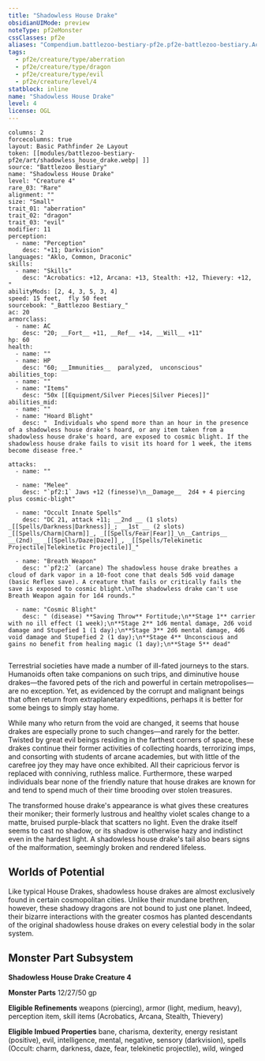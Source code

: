 ```yaml
---
title: "Shadowless House Drake"
obsidianUIMode: preview
noteType: pf2eMonster
cssClasses: pf2e
aliases: "Compendium.battlezoo-bestiary-pf2e.pf2e-battlezoo-bestiary.Actor.ORmYNBW2M3StrXlo" 
tags:
  - pf2e/creature/type/aberration
  - pf2e/creature/type/dragon
  - pf2e/creature/type/evil
  - pf2e/creature/level/4
statblock: inline
name: "Shadowless House Drake"
level: 4
license: OGL
---
```


```statblock
columns: 2
forcecolumns: true
layout: Basic Pathfinder 2e Layout
token: [[modules/battlezoo-bestiary-pf2e/art/shadowless_house_drake.webp| ]]
source: "Battlezoo Bestiary"
name: "Shadowless House Drake"
level: "Creature 4"
rare_03: "Rare"
alignment: ""
size: "Small"
trait_01: "aberration"
trait_02: "dragon"
trait_03: "evil"
modifier: 11
perception:
  - name: "Perception"
    desc: "+11; Darkvision"
languages: "Aklo, Common, Draconic"
skills:
  - name: "Skills"
    desc: "Acrobatics: +12, Arcana: +13, Stealth: +12, Thievery: +12, "
abilityMods: [2, 4, 3, 5, 3, 4]
speed: 15 feet,  fly 50 feet
sourcebook: "_Battlezoo Bestiary_"
ac: 20
armorclass:
  - name: AC
    desc: "20; __Fort__ +11, __Ref__ +14, __Will__ +11"
hp: 60
health:
  - name: ""
  - name: HP
    desc: "60; __Immunities__  paralyzed,  unconscious"
abilities_top:
  - name: ""
  - name: "Items"
    desc: "50x [[Equipment/Silver Pieces|Silver Pieces]]"
abilities_mid:
  - name: ""
  - name: "Hoard Blight"
    desc: "  Individuals who spend more than an hour in the presence of a shadowless house drake's hoard, or any item taken from a shadowless house drake's hoard, are exposed to cosmic blight. If the shadowless house drake fails to visit its hoard for 1 week, the items become disease free."

attacks:
  - name: ""

  - name: "Melee"
    desc: "`pf2:1` Jaws +12 (finesse)\n__Damage__  2d4 + 4 piercing plus cosmic-blight"

  - name: "Occult Innate Spells"
    desc: "DC 21, attack +11; __2nd __ (1 slots) _[[Spells/Darkness|Darkness]]_; __1st __ (2 slots) _[[Spells/Charm|Charm]]_, _[[Spells/Fear|Fear]]_\n__Cantrips__  __(2nd)__ _[[Spells/Daze|Daze]]_, _[[Spells/Telekinetic Projectile|Telekinetic Projectile]]_"

  - name: "Breath Weapon"
    desc: "`pf2:2` (arcane) The shadowless house drake breathes a cloud of dark vapor in a 10-foot cone that deals 5d6 void damage (basic Reflex save). A creature that fails or critically fails the save is exposed to cosmic blight.\nThe shadowless drake can't use Breath Weapon again for 1d4 rounds."

  - name: "Cosmic Blight"
    desc: " (disease) **Saving Throw** Fortitude;\n**Stage 1** carrier with no ill effect (1 week);\n**Stage 2** 1d6 mental damage, 2d6 void damage and Stupefied 1 (1 day);\n**Stage 3** 2d6 mental damage, 4d6 void damage and Stupefied 2 (1 day);\n**Stage 4** Unconscious and gains no benefit from healing magic (1 day);\n**Stage 5** dead"
 
```



Terrestrial societies have made a number of ill-fated journeys to the stars. Humanoids often take companions on such trips, and diminutive house drakes—the favored pets of the rich and powerful in certain metropolises—are no exception. Yet, as evidenced by the corrupt and malignant beings that often return from extraplanetary expeditions, perhaps it is better for some beings to simply stay home.

While many who return from the void are changed, it seems that house drakes are especially prone to such changes—and rarely for the better. Twisted by great evil beings residing in the farthest corners of space, these drakes continue their former activities of collecting hoards, terrorizing imps, and consorting with students of arcane academies, but with little of the carefree joy they may have once exhibited. All their capricious fervor is replaced with conniving, ruthless malice. Furthermore, these warped individuals bear none of the friendly nature that house drakes are known for and tend to spend much of their time brooding over stolen treasures.

The transformed house drake's appearance is what gives these creatures their moniker; their formerly lustrous and healthy violet scales change to a matte, bruised purple-black that scatters no light. Even the drake itself seems to cast no shadow, or its shadow is otherwise hazy and indistinct even in the hardest light. A shadowless house drake's tail also bears signs of the malformation, seemingly broken and rendered lifeless.

## Worlds of Potential

Like typical House Drakes, shadowless house drakes are almost exclusively found in certain cosmopolitan cities. Unlike their mundane brethren, however, these shadowy dragons are not bound to just one planet. Indeed, their bizarre interactions with the greater cosmos has planted descendants of the original shadowless house drakes on every celestial body in the solar system.

## Monster Part Subsystem

**Shadowless House Drake Creature 4**

**Monster Parts** 12/27/50 gp

**Eligible Refinements** weapons (piercing), armor (light, medium, heavy), perception item, skill items (Acrobatics, Arcana, Stealth, Thievery)

**Eligible Imbued Properties** bane, charisma, dexterity, energy resistant (positive), evil, intelligence, mental, negative, sensory (darkvision), spells (Occult: charm, darkness, daze, fear, telekinetic projectile), wild, winged
